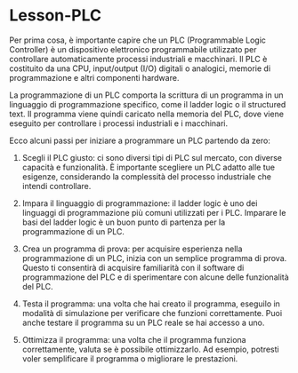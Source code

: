 # Lesson-PLC
Per prima cosa, è importante capire che un PLC (Programmable Logic Controller) è un dispositivo elettronico programmabile utilizzato per controllare automaticamente processi industriali e macchinari. Il PLC è costituito da una CPU, input/output (I/O) digitali o analogici, memorie di programmazione e altri componenti hardware.

La programmazione di un PLC comporta la scrittura di un programma in un linguaggio di programmazione specifico, come il ladder logic o il structured text. Il programma viene quindi caricato nella memoria del PLC, dove viene eseguito per controllare i processi industriali e i macchinari.

Ecco alcuni passi per iniziare a programmare un PLC partendo da zero:

1. Scegli il PLC giusto: ci sono diversi tipi di PLC sul mercato, con diverse capacità e funzionalità. È importante scegliere un PLC adatto alle tue esigenze, considerando la complessità del processo industriale che intendi controllare.

2. Impara il linguaggio di programmazione: il ladder logic è uno dei linguaggi di programmazione più comuni utilizzati per i PLC. Imparare le basi del ladder logic è un buon punto di partenza per la programmazione di un PLC.

3. Crea un programma di prova: per acquisire esperienza nella programmazione di un PLC, inizia con un semplice programma di prova. Questo ti consentirà di acquisire familiarità con il software di programmazione del PLC e di sperimentare con alcune delle funzionalità del PLC.

4. Testa il programma: una volta che hai creato il programma, eseguilo in modalità di simulazione per verificare che funzioni correttamente. Puoi anche testare il programma su un PLC reale se hai accesso a uno.

5. Ottimizza il programma: una volta che il programma funziona correttamente, valuta se è possibile ottimizzarlo. Ad esempio, potresti voler semplificare il programma o migliorare le prestazioni.
